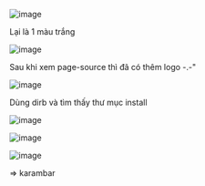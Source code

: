 ![image](https://github.com/nguyenngocdung18/RootMe/assets/134156226/74c61a5f-2280-4b8f-9933-a2e831524c5e)

Lại là 1 màu trắng 

![image](https://github.com/nguyenngocdung18/RootMe/assets/134156226/b6587fa7-232b-4ae5-85af-9e1e670f16f9)

Sau khi xem page-source thì đã có thêm logo -.-"

![image](https://github.com/nguyenngocdung18/RootMe/assets/134156226/745f23e5-8986-420d-b2fc-a4449a2128f3)

Dùng dirb và tìm thấy thư mục install

![image](https://github.com/nguyenngocdung18/RootMe/assets/134156226/c040fc68-4730-4447-ae75-d32fdc42873f)

![image](https://github.com/nguyenngocdung18/RootMe/assets/134156226/f3b36eec-1d4f-4266-9a5f-ec5c6b933af0)

![image](https://github.com/nguyenngocdung18/RootMe/assets/134156226/e37676e8-e5fd-4d04-a93e-135780a94987)

=> karambar
